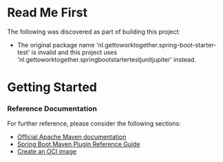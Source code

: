 # Read Me First
The following was discovered as part of building this project:

* The original package name 'nl.gettoworktogether.spring-boot-starter-test' is invalid and this project uses 'nl.gettoworktogether.springbootstartertestjunitjupiter' instead.

# Getting Started

### Reference Documentation
For further reference, please consider the following sections:

* [Official Apache Maven documentation](https://maven.apache.org/guides/index.html)
* [Spring Boot Maven Plugin Reference Guide](https://docs.spring.io/spring-boot/docs/2.3.4.RELEASE/maven-plugin/reference/html/)
* [Create an OCI image](https://docs.spring.io/spring-boot/docs/2.3.4.RELEASE/maven-plugin/reference/html/#build-image)

